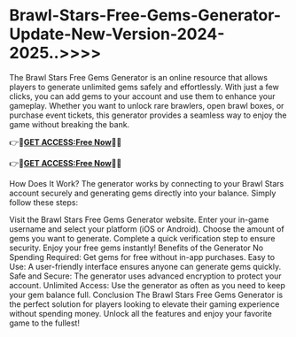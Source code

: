 # Brawl-Stars-Free-Gems-Generator-Update-New-Version-2024-2025..>>>>
The Brawl Stars Free Gems Generator is an online resource that allows players to generate unlimited gems safely and effortlessly. With just a few clicks, you can add gems to your account and use them to enhance your gameplay. Whether you want to unlock rare brawlers, open brawl boxes, or purchase event tickets, this generator provides a seamless way to enjoy the game without breaking the bank.


👉🔷**[GET ACCESS:Free Now](https://btadeal.com/bw7lsr3ts/)**🔶✅

👉🔷**[GET ACCESS:Free Now](https://btadeal.com/bw7lsr3ts/)**🔶✅


How Does It Work?
The generator works by connecting to your Brawl Stars account securely and generating gems directly into your balance. Simply follow these steps:

Visit the Brawl Stars Free Gems Generator website.
Enter your in-game username and select your platform (iOS or Android).
Choose the amount of gems you want to generate.
Complete a quick verification step to ensure security.
Enjoy your free gems instantly!
Benefits of the Generator
No Spending Required: Get gems for free without in-app purchases.
Easy to Use: A user-friendly interface ensures anyone can generate gems quickly.
Safe and Secure: The generator uses advanced encryption to protect your account.
Unlimited Access: Use the generator as often as you need to keep your gem balance full.
Conclusion
The Brawl Stars Free Gems Generator is the perfect solution for players looking to elevate their gaming experience without spending money. Unlock all the features and enjoy your favorite game to the fullest!
